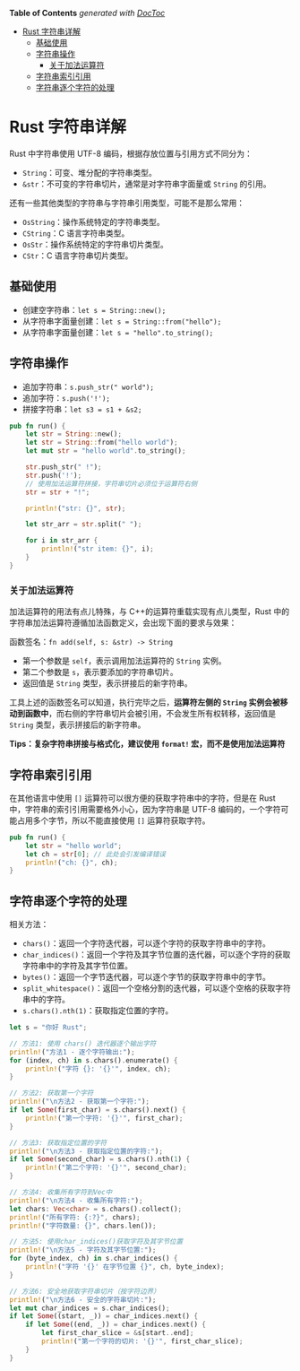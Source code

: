 <!-- START doctoc generated TOC please keep comment here to allow auto update -->
<!-- DON'T EDIT THIS SECTION, INSTEAD RE-RUN doctoc TO UPDATE -->
**Table of Contents**  *generated with [DocToc](https://github.com/thlorenz/doctoc)*

- [Rust 字符串详解](#rust-%E5%AD%97%E7%AC%A6%E4%B8%B2%E8%AF%A6%E8%A7%A3)
  - [基础使用](#%E5%9F%BA%E7%A1%80%E4%BD%BF%E7%94%A8)
  - [字符串操作](#%E5%AD%97%E7%AC%A6%E4%B8%B2%E6%93%8D%E4%BD%9C)
    - [关于加法运算符](#%E5%85%B3%E4%BA%8E%E5%8A%A0%E6%B3%95%E8%BF%90%E7%AE%97%E7%AC%A6)
  - [字符串索引引用](#%E5%AD%97%E7%AC%A6%E4%B8%B2%E7%B4%A2%E5%BC%95%E5%BC%95%E7%94%A8)
  - [字符串逐个字符的处理](#%E5%AD%97%E7%AC%A6%E4%B8%B2%E9%80%90%E4%B8%AA%E5%AD%97%E7%AC%A6%E7%9A%84%E5%A4%84%E7%90%86)

<!-- END doctoc generated TOC please keep comment here to allow auto update -->

# Rust 字符串详解

Rust 中字符串使用 UTF-8 编码，根据存放位置与引用方式不同分为：

- `String`：可变、堆分配的字符串类型。
- `&str`：不可变的字符串切片，通常是对字符串字面量或 `String` 的引用。

还有一些其他类型的字符串与字符串引用类型，可能不是那么常用：

- `OsString`：操作系统特定的字符串类型。
- `CString`：C 语言字符串类型。
- `OsStr`：操作系统特定的字符串切片类型。
- `CStr`：C 语言字符串切片类型。

## 基础使用

- 创建空字符串：`let s = String::new();`
- 从字符串字面量创建：`let s = String::from("hello");`
- 从字符串字面量创建：`let s = "hello".to_string();`

## 字符串操作

- 追加字符串：`s.push_str(" world");`
- 追加字符：`s.push('!');`
- 拼接字符串：`let s3 = s1 + &s2;`

```rust
pub fn run() {
    let str = String::new();
    let str = String::from("hello world");
    let mut str = "hello world".to_string();

    str.push_str(" !");
    str.push('!');
    // 使用加法运算符拼接，字符串切片必须位于运算符右侧
    str = str + "!";

    println!("str: {}", str);

    let str_arr = str.split(" ");

    for i in str_arr {
        println!("str item: {}", i);
    }
}
```

### 关于加法运算符

加法运算符的用法有点儿特殊，与 C++的运算符重载实现有点儿类型，Rust 中的字符串加法运算符遵循加法函数定义，会出现下面的要求与效果：

函数签名：`fn add(self, s: &str) -> String`

- 第一个参数是 `self`，表示调用加法运算符的 `String` 实例。
- 第二个参数是 `s`，表示要添加的字符串切片。
- 返回值是 `String` 类型，表示拼接后的新字符串。

工具上述的函数签名可以知道，执行完毕之后，**运算符左侧的 `String` 实例会被移动到函数中**，而右侧的字符串切片会被引用，不会发生所有权转移，返回值是 `String` 类型，表示拼接后的新字符串。

**Tips：复杂字符串拼接与格式化，建议使用 `format!` 宏，而不是使用加法运算符**

## 字符串索引引用

在其他语言中使用 `[]` 运算符可以很方便的获取字符串中的字符，但是在 Rust 中，字符串的索引引用需要格外小心，因为字符串是 UTF-8 编码的，一个字符可能占用多个字节，所以不能直接使用 `[]` 运算符获取字符。

```rust
pub fn run() {
    let str = "hello world";
    let ch = str[0]; // 此处会引发编译错误
    println!("ch: {}", ch);
}
```

## 字符串逐个字符的处理

相关方法：

- `chars()`：返回一个字符迭代器，可以逐个字符的获取字符串中的字符。
- `char_indices()`：返回一个字符及其字节位置的迭代器，可以逐个字符的获取字符串中的字符及其字节位置。
- `bytes()`：返回一个字节迭代器，可以逐个字节的获取字符串中的字节。
- `split_whitespace()`：返回一个空格分割的迭代器，可以逐个空格的获取字符串中的字符。
- `s.chars().nth(1)`：获取指定位置的字符。

```rust
let s = "你好 Rust";

// 方法1: 使用 chars() 迭代器逐个输出字符
println!("方法1 - 逐个字符输出:");
for (index, ch) in s.chars().enumerate() {
    println!("字符 {}: '{}'", index, ch);
}

// 方法2: 获取第一个字符
println!("\n方法2 - 获取第一个字符:");
if let Some(first_char) = s.chars().next() {
    println!("第一个字符: '{}'", first_char);
}

// 方法3: 获取指定位置的字符
println!("\n方法3 - 获取指定位置的字符:");
if let Some(second_char) = s.chars().nth(1) {
    println!("第二个字符: '{}'", second_char);
}

// 方法4: 收集所有字符到Vec中
println!("\n方法4 - 收集所有字符:");
let chars: Vec<char> = s.chars().collect();
println!("所有字符: {:?}", chars);
println!("字符数量: {}", chars.len());

// 方法5: 使用char_indices()获取字符及其字节位置
println!("\n方法5 - 字符及其字节位置:");
for (byte_index, ch) in s.char_indices() {
    println!("字符 '{}' 在字节位置 {}", ch, byte_index);
}

// 方法6: 安全地获取字符串切片（按字符边界）
println!("\n方法6 - 安全的字符串切片:");
let mut char_indices = s.char_indices();
if let Some((start, _)) = char_indices.next() {
    if let Some((end, _)) = char_indices.next() {
        let first_char_slice = &s[start..end];
        println!("第一个字符的切片: '{}'", first_char_slice);
    }
}
```
